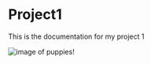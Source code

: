 # Project1 

This is the documentation for my project 1

![image of puppies!]("C:\Users\User\Documents\DundeeProject0\Puppy.jpg" "Puppies")